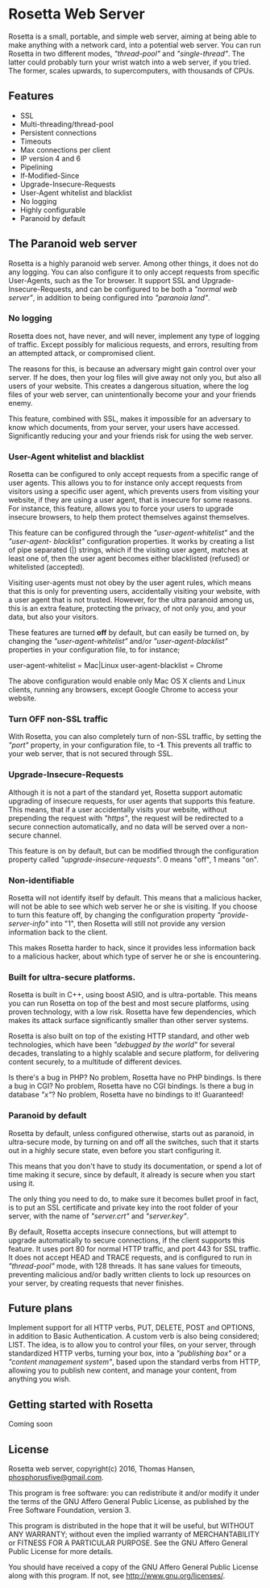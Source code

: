 Rosetta Web Server
==================

Rosetta is a small, portable, and simple web server, aiming at being able to make
anything with a network card, into a potential web server. You can run Rosetta in two
different modes, *"thread-pool"* and *"single-thread"*. The latter could probably
turn your wrist watch into a web server, if you tried. The former,
scales upwards, to supercomputers, with thousands of CPUs.

## Features

* SSL
* Multi-threading/thread-pool
* Persistent connections
* Timeouts
* Max connections per client
* IP version 4 and 6
* Pipelining
* If-Modified-Since
* Upgrade-Insecure-Requests
* User-Agent whitelist and blacklist
* No logging
* Highly configurable
* Paranoid by default

## The Paranoid web server

Rosetta is a highly paranoid web server. Among other things, it does not do any logging. You
can also configure it to only accept requests from specific User-Agents, such as the Tor
browser. It support SSL and Upgrade-Insecure-Requests, and can be configured to be both
a *"normal web server"*, in addition to being configured into *"paranoia land"*.

### No logging

Rosetta does not, have never, and will never, implement any type of logging of traffic.
Except possibly for malicious requests, and errors, resulting from an attempted attack,
or compromised client.

The reasons for this, is because an adversary might gain control over your server. If he does,
then your log files will give away not only you, but also all users of your website. This
creates a dangerous situation, where the log files of your web server, can unintentionally
become your and your friends enemy.

This feature, combined with SSL, makes it impossible for an adversary to know which
documents, from your server, your users have accessed. Significantly reducing your and
your friends risk for using the web server.

### User-Agent whitelist and blacklist

Rosetta can be configured to only accept requests from a specific range of user agents.
This allows you to for instance only accept requests from visitors using a specific user
agent, which prevents users from visiting your website, if they are using a user agent,
that is insecure for some reasons. For instance, this feature, allows you to force your
users to upgrade insecure browsers, to help them protect themselves against themselves.

This feature can be configured through the *"user-agent-whitelist"* and the *"user-agent-
blacklist"* configuration properties. It works by creating a list of pipe separated (|)
strings, which if the visiting user agent, matches at least one of, then the user agent
becomes either blacklisted (refused) or whitelisted (accepted).

Visiting user-agents must not obey by the user agent rules, which means that this
is only for preventing users, accidentally visiting your website, with a user agent
that is not trusted. However, for the ultra paranoid among us, this is an extra
feature, protecting the privacy, of not only you, and your data, but also your visitors.

These features are turned **off** by default, but can easily be turned on, by changing
the *"user-agent-whitelist"* and/or *"user-agent-blacklist"* properties in your
configuration file, to for instance;

user-agent-whitelist = Mac|Linux
user-agent-blacklist = Chrome

The above configuration would enable only Mac OS X clients and Linux clients, running
any browsers, except Google Chrome to access your website.

### Turn OFF non-SSL traffic

With Rosetta, you can also completely turn of non-SSL traffic, by setting the *"port"*
property, in your configuration file, to **-1**. This prevents all traffic to your
web server, that is not secured through SSL.

### Upgrade-Insecure-Requests

Although it is not a part of the standard yet, Rosetta support automatic upgrading of
insecure requests, for user agents that supports this feature. This means, that if a user
accidentally visits your website, without prepending the request with *"https"*, the
request will be redirected to a secure connection automatically, and no data will be
served over a non-secure channel.

This feature is on by default, but can be modified through the configuration property
called *"upgrade-insecure-requests"*. 0 means "off", 1 means "on".

### Non-identifiable

Rosetta will not identify itself by default. This means that a malicious hacker, will
not be able to see which web server he or she is visiting. If you choose to turn this
feature off, by changing the configuration property *"provide-server-info"* into "1",
then Rosetta will still not provide any version information back to the client.

This makes Rosetta harder to hack, since it provides less information back to a malicious
hacker, about which type of server he or she is encountering.

### Built for ultra-secure platforms.

Rosetta is built in C++, using boost ASIO, and is ultra-portable. This means you can run
Rosetta on top of the best and most secure platforms, using proven technology, with a low
risk. Rosetta have few dependencies, which makes its attack surface significantly smaller
than other server systems.

Rosetta is also built on top of the existing HTTP standard, and other web technologies,
which have been *"debugged by the world"* for several decades, translating to a highly
scalable and secure platform, for delivering content securely, to a multitude of different
devices.

Is there's a bug in PHP? No problem, Rosetta have no PHP bindings. Is there a bug in CGI?
No problem, Rosetta have no CGI bindings. Is there a bug in database *"x"*? No problem,
Rosetta have no bindings to it! Guaranteed!

### Paranoid by default

Rosetta by default, unless configured otherwise, starts out as paranoid, in ultra-secure
mode, by turning on and off all the switches, such that it starts out in a highly secure
state, even before you start configuring it.

This means that you don't have to study its documentation, or spend a lot of time
making it secure, since by default, it already is secure when you start using it.

The only thing you need to do, to make sure it becomes bullet proof in fact, is to put
an SSL certificate and private key into the root folder of your server, with the name of
*"server.crt"* and *"server.key"*.

By default, Rosetta accepts insecure connections, but will attempt to upgrade automatically
to secure connections, if the client supports this feature. It uses port 80 for normal HTTP
traffic, and port 443 for SSL traffic. It does not accept HEAD and TRACE requests, and is
configured to run in *"thread-pool"* mode, with 128 threads. It has sane values for timeouts,
preventing malicious and/or badly written clients to lock up resources on your server, by
creating requests that never finishes.

## Future plans

Implement support for all HTTP verbs, PUT, DELETE, POST and OPTIONS, in addition to Basic
Authentication. A custom verb is also being considered; LIST. The idea, is to allow you
to control your files, on your server, through standardized HTTP verbs, turning your
box, into a *"publishing box"* or a *"content management system"*, based upon the
standard verbs from HTTP, allowing you to publish new content, and manage your content,
from anything you wish.

## Getting started with Rosetta

Coming soon

## License

Rosetta web server, copyright(c) 2016, Thomas Hansen, phosphorusfive@gmail.com.

This program is free software: you can redistribute it and/or modify
it under the terms of the GNU Affero General Public License, as published by
the Free Software Foundation, version 3.

This program is distributed in the hope that it will be useful,
but WITHOUT ANY WARRANTY; without even the implied warranty of
MERCHANTABILITY or FITNESS FOR A PARTICULAR PURPOSE.  See the
GNU Affero General Public License for more details.

You should have received a copy of the GNU Affero General Public License
along with this program.  If not, see <http://www.gnu.org/licenses/>.

